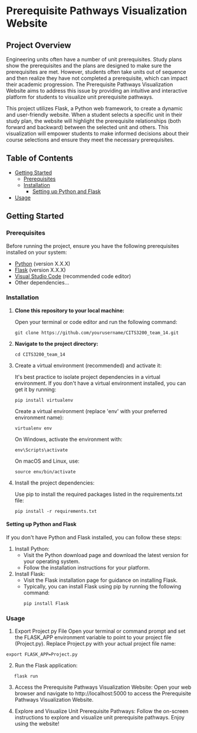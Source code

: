 # Prerequisite Pathways Visualization Website

## Project Overview

Engineering units often have a number of unit prerequisites. Study plans show the prerequisites and the plans are designed to make sure the prerequisites are met. However, students often take units out of sequence and then realize they have not completed a prerequisite, which can impact their academic progression. The Prerequisite Pathways Visualization Website aims to address this issue by providing an intuitive and interactive platform for students to visualize unit prerequisite pathways.

This project utilizes Flask, a Python web framework, to create a dynamic and user-friendly website. When a student selects a specific unit in their study plan, the website will highlight the prerequisite relationships (both forward and backward) between the selected unit and others. This visualization will empower students to make informed decisions about their course selections and ensure they meet the necessary prerequisites.

## Table of Contents

- [Getting Started](#getting-started)
  - [Prerequisites](#prerequisites)
  - [Installation](#installation)
    - [Setting up Python and Flask](#setting-up-python-and-flask)
- [Usage](#usage)

## Getting Started

### Prerequisites

Before running the project, ensure you have the following prerequisites installed on your system:

- [Python](https://www.python.org/downloads/) (version X.X.X)
- [Flask](https://flask.palletsprojects.com/en/2.1.x/installation/) (version X.X.X)
- [Visual Studio Code](https://code.visualstudio.com/download) (recommended code editor)
- Other dependencies...
  
### Installation

1. **Clone this repository to your local machine:**

   Open your terminal or code editor and run the following command:
   ```shell
   git clone https://github.com/yourusername/CITS3200_team_14.git
   ```

2. **Navigate to the project directory:**
   ```shell
   cd CITS3200_team_14
   ```

3. Create a virtual environment (recommended) and activate it:

   It's best practice to isolate project dependencies in a virtual environment. If you don't have a virtual environment installed, you can get it by running:
   ```shell
   pip install virtualenv
   ```

   Create a virtual environment (replace 'env' with your preferred environment name):
   ```shell
   virtualenv env
   ```

   On Windows, activate the environment with:
   ```shell
   env\Scripts\activate
   ```
   
   On macOS and Linux, use:
   ```shell
   source env/bin/activate
   ```
   
4. Install the project dependencies:
   
   Use pip to install the required packages listed in the requirements.txt file:
   ```shell
   pip install -r requirements.txt
   ```

  #### Setting up Python and Flask
  
  If you don't have Python and Flask installed, you can follow these steps:
  1. Install Python:
     - Visit the Python download page and download the latest version for your operating system.
     - Follow the installation instructions for your platform.
  2. Install Flask:
     - Visit the Flask installation page for guidance on installing Flask.
     - Typically, you can install Flask using pip by running the following command:
       ```shell
       pip install Flask
       ```

### Usage
1. Export Project py File
   Open your terminal or command prompt and set the FLASK_APP environment variable to point to your project file (Project.py). Replace Project.py with your actual project file name:
  ```shell
  export FLASK_APP=Project.py
  ```

2. Run the Flask application:
```shell
   flask run
```

3. Access the Prerequisite Pathways Visualization Website:
   Open your web browser and navigate to http://localhost:5000 to access the Prerequisite Pathways Visualization Website.
   
4. Explore and Visualize Unit Prerequisite Pathways:
   Follow the on-screen instructions to explore and visualize unit prerequisite pathways. Enjoy using the website!
